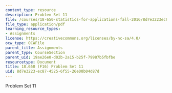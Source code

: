 ```yaml
---
content_type: resource
description: Problem Set 11
file: /courses/18-650-statistics-for-applications-fall-2016/8d7e3223ec8745256f5526e00b04d87d_MIT18_650F16_PSet11.pdf
file_type: application/pdf
learning_resource_types:
- Assignments
license: https://creativecommons.org/licenses/by-nc-sa/4.0/
ocw_type: OCWFile
parent_title: Assignments
parent_type: CourseSection
parent_uid: 19ae26e0-d02b-2a15-b25f-79987b5fbfbe
resourcetype: Document
title: 18.650 (F16) Problem Set 11
uid: 8d7e3223-ec87-4525-6f55-26e00b04d87d
---
```

Problem Set 11